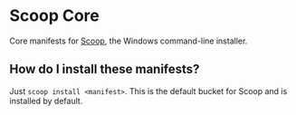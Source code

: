 # Scoop Core

Core manifests for [Scoop](https://scoop.sh), the Windows command-line installer.

How do I install these manifests?
---------------------------------

Just `scoop install <manifest>`. This is the default bucket for Scoop and is installed by default.
